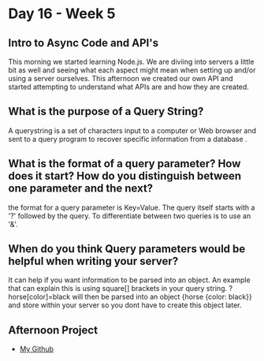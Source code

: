 # Day 16 - Week 5
## Intro to Async Code and API's
This morning we started learning Node.js. We are diviing into servers a little bit as well and seeing what each aspect might mean when setting up and/or using a server ourselves. This afternoon we created our own API and started attempting to understand what APIs are and how they are created. 
## What is the purpose of a Query String?
A querystring is a set of characters input to a computer or Web browser and sent to a query program to recover specific information from a database .
## What is the format of a query parameter? How does it start? How do you distinguish between one parameter and the next?
the format for a query parameter is Key=Value. The query itself starts with a '?' followed by the query. To differentiate between two queries is to use an '&'. 
## When do you think Query parameters would be helpful when writing your server?
It can help if you want information to be parsed into an object. An example that can explain this is using square[] brackets in your query string. ?horse[color]=black will then be parsed into an object {horse {color: black}} and store within your server so you dont have to create this object later. 
## Afternoon Project
- [My Github](https://github.com/JonesyJava/node-intro.git)